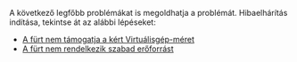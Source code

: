 A következő legfőbb problémákat is megoldhatja a problémát. Hibaelhárítás indítása, tekintse át az alábbi lépéseket:

- [A fürt nem támogatja a kért Virtuálisgép-méret](../articles/virtual-machines/linux/troubleshoot-deploy-vm.md#the-cluster-cannot-support-the-requested-vm-size)
- [A fürt nem rendelkezik szabad erőforrást](../articles/virtual-machines/linux/troubleshoot-deploy-vm.md#the-cluster-does-not-have-free-resources)